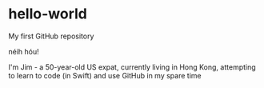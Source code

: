 # hello-world
My first GitHub repository

néih hóu!

I'm Jim - a 50-year-old US expat, currently living in Hong Kong, attempting to learn to code (in Swift) and use GitHub in my spare time

